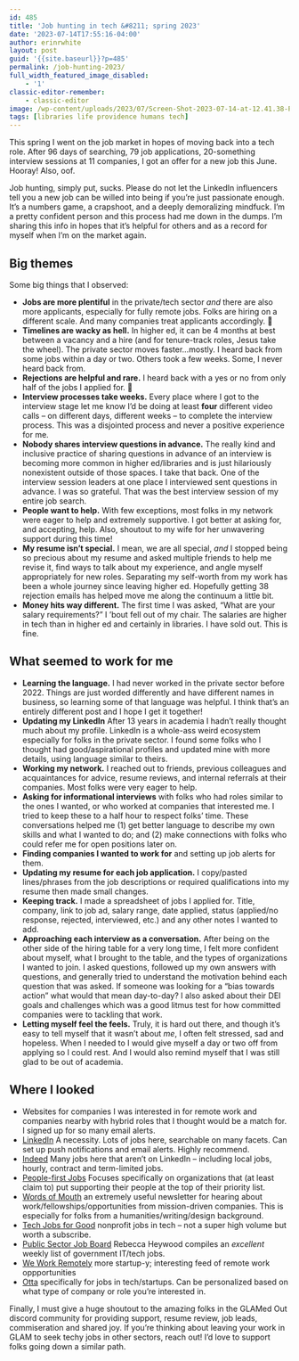 ```yaml
---
id: 485
title: 'Job hunting in tech &#8211; spring 2023'
date: '2023-07-14T17:55:16-04:00'
author: erinrwhite
layout: post
guid: '{{site.baseurl}}?p=485'
permalink: /job-hunting-2023/
full_width_featured_image_disabled:
    - '1'
classic-editor-remember:
    - classic-editor
image: /wp-content/uploads/2023/07/Screen-Shot-2023-07-14-at-12.41.38-PM-e1689371654139.png
tags: [libraries life providence humans tech]
---
```


This spring I went on the job market in hopes of moving back into a tech role. After 96 days of searching, 79 job applications, 20-something interview sessions at 11 companies, I got an offer for a new job this June. Hooray! Also, oof.

Job hunting, simply put, sucks. Please do not let the LinkedIn influencers tell you a new job can be willed into being if you’re just passionate enough. It’s a numbers game, a crapshoot, and a deeply demoralizing mindfuck. I’m a pretty confident person and this process had me down in the dumps. I’m sharing this info in hopes that it’s helpful for others and as a record for myself when I’m on the market again.

## Big themes

Some big things that I observed:

- **Jobs are more plentiful** in the private/tech sector *and* there are also more applicants, especially for fully remote jobs. Folks are hiring on a different scale. And many companies treat applicants accordingly. 🚮
- **Timelines are wacky as hell.** In higher ed, it can be 4 months at best between a vacancy and a hire (and for tenure-track roles, Jesus take the wheel). The private sector moves faster…mostly. I heard back from some jobs within a day or two. Others took a few weeks. Some, I never heard back from.
- **Rejections are helpful and rare.** I heard back with a yes or no from only half of the jobs I applied for. 👻
- **Interview processes take weeks.** Every place where I got to the interview stage let me know I’d be doing at least **four** different video calls – on different days, different weeks – to complete the interview process. This was a disjointed process and never a positive experience for me.
- **Nobody shares interview questions in advance.** The really kind and inclusive practice of sharing questions in advance of an interview is becoming more common in higher ed/libraries and is just hilariously nonexistent outside of those spaces. I take that back. One of the interview session leaders at one place I interviewed sent questions in advance. I was so grateful. That was the best interview session of my entire job search.
- **People want to help.** With few exceptions, most folks in my network were eager to help and extremely supportive. I got better at asking for, and accepting, help. Also, shoutout to my wife for her unwavering support during this time!
- **My resume isn’t special.** I mean, we are all special, *and* I stopped being so precious about my resume and asked multiple friends to help me revise it, find ways to talk about my experience, and angle myself appropriately for new roles. Separating my self-worth from my work has been a whole journey since leaving higher ed. Hopefully getting 38 rejection emails has helped move me along the continuum a little bit.
- **Money hits way different.** The first time I was asked, “What are your salary requirements?” I ’bout fell out of my chair. The salaries are higher in tech than in higher ed and certainly in libraries. I have sold out. This is fine.

## What seemed to work for me

- **Learning the language.** I had never worked in the private sector before 2022. Things are just worded differently and have different names in business, so learning some of that language was helpful. I think that’s an entirely different post and I hope I get it together!
- **Updating my LinkedIn** After 13 years in academia I hadn’t really thought much about my profile. LinkedIn is a whole-ass weird ecosystem especially for folks in the private sector. I found some folks who I thought had good/aspirational profiles and updated mine with more details, using language similar to theirs.
- **Working my network.** I reached out to friends, previous colleagues and acquaintances for advice, resume reviews, and internal referrals at their companies. Most folks were very eager to help.
- **Asking for informational interviews** with folks who had roles similar to the ones I wanted, or who worked at companies that interested me. I tried to keep these to a half hour to respect folks’ time. These conversations helped me (1) get better language to describe my own skills and what I wanted to do; and (2) make connections with folks who could refer me for open positions later on.
- **Finding companies I wanted to work for** and setting up job alerts for them.
- **Updating my resume for each job application.** I copy/pasted lines/phrases from the job descriptions or required qualifications into my resume then made small changes.
- **Keeping track.** I made a spreadsheet of jobs I applied for. Title, company, link to job ad, salary range, date applied, status (applied/no response, rejected, interviewed, etc.) and any other notes I wanted to add.
- **Approaching each interview as a conversation.** After being on the other side of the hiring table for a very long time, I felt more confident about myself, what I brought to the table, and the types of organizations I wanted to join. I asked questions, followed up my own answers with questions, and generally tried to understand the motivation behind each question that was asked. If someone was looking for a “bias towards action” what would that mean day-to-day? I also asked about their DEI goals and challenges which was a good litmus test for how committed companies were to tackling that work.
- **Letting myself feel the feels.** Truly, it is hard out there, and though it’s easy to tell myself that it wasn’t about *me*, I often felt stressed, sad and hopeless. When I needed to I would give myself a day or two off from applying so I could rest. And I would also remind myself that I was still glad to be out of academia.

## Where I looked

- Websites for companies I was interested in for remote work and companies nearby with hybrid roles that I thought would be a match for. I signed up for so many email alerts.
- [LinkedIn](https://www.linkedin.com) A necessity. Lots of jobs here, searchable on many facets. Can set up push notifications and email alerts. Highly recommend.
- [Indeed](https://www.indeed.com) Many jobs here that aren’t on LinkedIn – including local jobs, hourly, contract and term-limited jobs.
- [People-first Jobs](https://peoplefirstjobs.com/) Focuses specifically on organizations that (at least claim to) put supporting their people at the top of their priority list.
- [Words of Mouth](https://www.wordsofmouth.org/) an extremely useful newsletter for hearing about work/fellowships/opportunities from mission-driven companies. This is especially for folks from a humanities/writing/design background.
- [Tech Jobs for Good](https://techjobsforgood.com/) nonprofit jobs in tech – not a super high volume but worth a subscribe.
- [Public Sector Job Board](https://www.linkedin.com/newsletters/7054097497383690241/) Rebecca Heywood compiles an *excellent* weekly list of government IT/tech jobs.
- [We Work Remotely](https://weworkremotely.com/) more startup-y; interesting feed of remote work oppportunities
- [Otta](https://otta.com/) specifically for jobs in tech/startups. Can be personalized based on what type of company or role you’re interested in.

Finally, I must give a huge shoutout to the amazing folks in the GLAMed Out discord community for providing support, resume review, job leads, commiseration and shared joy. If you’re thinking about leaving your work in GLAM to seek techy jobs in other sectors, reach out! I’d love to support folks going down a similar path.
